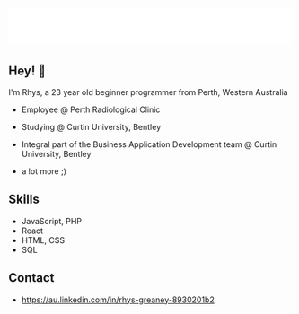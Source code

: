 <h1 align="center">
  <img src="https://raw.githubusercontent.com/martonlederer/martonlederer/master/name.svg" alt="Rhys Greaney's Github ReadMe" />
</h1>

## Hey! 👋
I'm Rhys, a 23 year old beginner programmer from Perth, Western Australia

- Employee @ Perth Radiological Clinic

- Studying @ Curtin University, Bentley

- Integral part of the Business Application Development team @ Curtin University, Bentley
+ a lot more ;)

## Skills
- JavaScript, PHP
- React
- HTML, CSS
- SQL

## Contact
- https://au.linkedin.com/in/rhys-greaney-8930201b2
